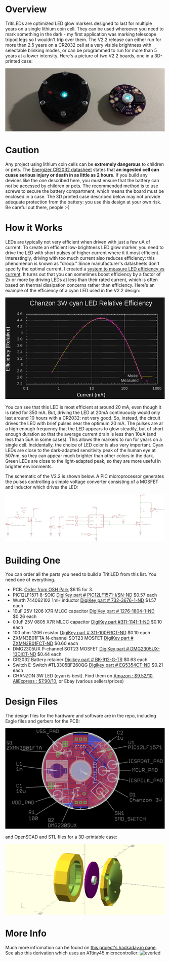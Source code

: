 Overview
========
TritiLEDs are optimized LED glow markers designed to last for multiple years on a single lithium coin cell.  They can be used whereever you need to mark something in the dark - my first application was marking telescope tripod legs so I wouldn't trip over them.  The V2.2 release can either run for more than 2.5 years on a CR2032 cell at a very visible brightness with selectable blinking modes, or can be programmed to run for more than 5 years at a lower intensity. Here's a picture of two V2.2 boards, one in a 3D-printed case: 

![TritiLEDs](/docs/images/tritiled22_photo.jpg "Tritiled V2.2")

Caution
=======
Any project using lithium coin cells can be **extremely dangerous** to children or pets.  The [Energizer CR2032 datasheet](http://data.energizer.com/pdfs/cr2032.pdf) states that **an ingested cell can cuase serious injury or death in as little as 2 hours**.  If you build any devices like the one described here, you must ensure that the battery can not be accessed by children or pets.  The recommended method is to use screws to secure the battery compartment, which means the board must be enclosed in a case.  The 3D printed case described below may not provide adequate protection from the battery: you use this design at your own risk.  Be careful out there, people :-)

How it Works
============
LEDs are typically not very efficient when driven with just a few uA of current.  To create an efficient low-brightness LED glow marker, you need to drive the LED with short pulses of higher current where it it most efficient.  Interestingly, driving with too much current also reduces efficiency: this phenomenon is known as "droop."  Since manufacturer's datasheets don't specify the optimal current, I created a [system to measure LED efficiency vs current](https://hackaday.io/project/12874-automated-ledlaser-diode-analysis-and-modeling). It turns out that you can sometimes boost efficiency by a factor of 2x or more by driving LEDs at less than their rated current, which is often based on thermal dissipation concerns rather than efficiency.  Here's an example of the efficiency of a cyan LED used in the V2.2 design:

![Efficiency Curve](/docs/images/chanzon_3W_efficiencycyan.png "Efficiency Curve")

You can see that this LED is most efficient at around 20 mA, even though it is rated for 350 mA.  But, driving the LED at 20mA continuously would only last around 10 hours with a CR2032: not very good.  So, instead, the circuit drives the LED with brief pulses near the optimum 20 mA.  The pulses are ar a high enough frequency that the LED appears to glow steadily, but of short enough duration so that the average current drain is less than 10uA (and less than 5uA in some cases).  This allows the markers to run for years on a single cell. Incidentally, the choice of LED color is also very important.  Cyan LEDs are close to the dark-adapted sensitivity peak of the human eye at 507nm, so they can appear much brighter than other colors in the dark.  Green LEDs are close to the light-adapted peak, so they are more useful in brighter environments.  

The schematic of the V2.2 is shown below.  A PIC microprocessor generates the pulses controlling a simple voltage converter consisting of a MOSFET and inductor which drives the LED:

![Tritiled V2.2 Schematic](/docs/images/tritiled22_schematic.png)

Building One
============
You can order all the parts you need to build a TritiLED from this list. You need one of everything.

* PCB. [Order from OSH Park](https://www.oshpark.com/shared_projects/JiXnQwL2) $6.15 for 3.
* PIC12LF1571 8-SOIC [DigiKey part # PIC12LF1571-I/SN-ND](https://www.digikey.com/products/en?keywords=PIC12LF1571-I%2FSN-ND) $0.57 each
* Wurth 744062102 1mH inductor [DigiKey part # 732-3676-1-ND](https://www.digikey.com/product-detail/en/wurth-electronics-inc/744062102/732-3676-1-ND/2931732) $1.57 each
* 10uF 25V 1206 X7R MLCC capacitor [DigiKey part # 1276-1804-1-ND](https://www.digikey.com/products/en?keywords=1276-1804-1-ND) $0.26 each
* 0.1uF 25V 0805 X7R MLCC capacitor [DigiKey part #311-1141-1-ND](https://www.digikey.com/products/en?keywords=%20311-1141-1-ND) $0.10 each
* 100 ohm 1206 resistor [DigiKey part # 311-100FRCT-ND](https://www.digikey.com/products/en?keywords=311-100FRCT-ND) $0.10 each
* ZXMN3B01FTA N-channel SOT23 MOSFET [DigiKey part # ZXMN3B01FCT-ND](https://www.digikey.com/products/en?keywords=ZXMN3B01FCT-ND) $0.60 each
* DMG2305UX P-channel SOT23 MOSFET [DigiKey part # DMG2305UX-13DICT-ND](https://www.digikey.com/product-detail/en/diodes-incorporated/DMG2305UX-13/DMG2305UX-13DICT-ND/4251589) $0.44 each
* CR2032 Battery retainer [Digikey part # BK-912-G-TR](https://www.digikey.com/product-detail/en/mpd-memory-protection-devices/BK-912-G-TR/BK-912-G-CT-ND/5032044) $0.63 each
* Switch E-Switch #TL3305BF260QG [Digikey part # EG5354CT-ND](https://www.digikey.com/products/en?keywords=eg5354ct-nd) $0.21 each
* CHANZON 3W LED (cyan is best). Find them on [Amazon : $9.52/10](https://www.amazon.com/Chanzon-10pcs-Power-Floodlight-Spotlight/dp/B01DBZIH64/ref=sr_1_2?ie=UTF8&qid=1482702919&sr=8-2&keywords=cyan+led), [AliExpress : $7.90/10](https://www.aliexpress.com/store/product/High-Power-LED-Chip-3W-5W-10W-20W-30W-50W-100W-Cyan-COB-LED-Beads-Bulb/1913069_32630486294.html), or Ebay (various sellers/prices)



Design Files
============
The design files for the hardware and software are in the repo, including Eagle files and gerbers for the PCB:

![TritiLED V2.2 PCB](/docs/images/tritiled22_assembly_map.png)

and OpenSCAD and STL files for a 3D-printable case:

![TritiLED V2.2 Case](/docs/images/tritiled22_case_assembly.png)

More Info
=========

Much more infromation can be found on [this project's hackaday.io page](https://hackaday.io/project/11864-tritiled).  
See also this derivation which uses an ATtiny45 microcontroller: ![everled](https://github.com/hexagon5un/everled)
